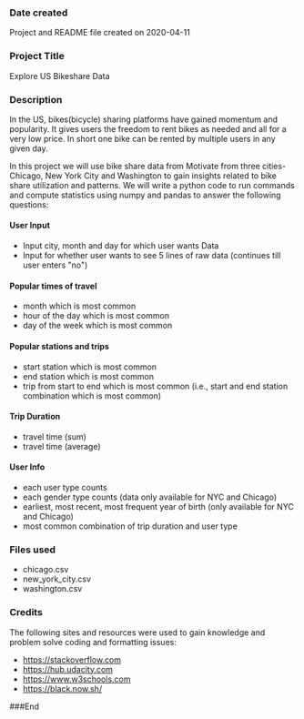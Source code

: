 ### Date created
 Project and README file created on 2020-04-11

### Project Title
Explore US Bikeshare Data

### Description
In the US, bikes(bicycle) sharing platforms have gained momentum and popularity. It gives users the freedom to rent bikes as needed and all for a very low price. In short one bike can be rented by multiple users in any given day.

In this project we will use bike share data from Motivate from three cities- Chicago, New York City and Washington to gain insights related to bike share utilization and patterns. We will write a python code to run commands and compute statistics using numpy and pandas to answer the following questions:

#### User Input
- Input city, month and day for which user wants Data
- Input for whether user wants to see 5 lines of raw data (continues till user enters "no")

#### Popular times of travel
- month which is most common
- hour of the day which is most common
- day of the week which is most common

#### Popular stations and trips
- start station which is most common
- end station which is most common
- trip from start to end which is most common (i.e., start and end station combination which is most common)

#### Trip Duration
- travel time (sum)
- travel time (average)

#### User Info
- each user type counts
- each gender type counts (data only available for NYC and Chicago)
- earliest, most recent, most frequent year of birth (only available for NYC and Chicago)
- most common combination of trip duration and user type


### Files used
- chicago.csv
- new_york_city.csv
- washington.csv

### Credits
The following sites and resources were used to gain knowledge and problem solve coding and formatting issues:
- https://stackoverflow.com
- https://hub.udacity.com
- https://www.w3schools.com
- https://black.now.sh/

###End
